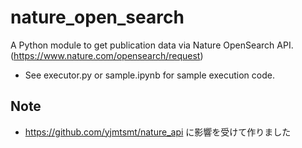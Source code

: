 # nature_open_search
A Python module to get publication data via Nature OpenSearch API.
(https://www.nature.com/opensearch/request)
* See executor.py or sample.ipynb for sample execution code.

## Note
* https://github.com/yjmtsmt/nature_api に影響を受けて作りました